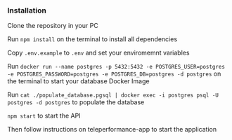 ### Installation

Clone the repository in your PC

Run `npm install` on the terminal to install all dependencies

Copy `.env.example` to `.env` and set your enviromemnt variables

Run `docker run --name postgres -p 5432:5432 -e POSTGRES_USER=postgres -e POSTGRES_PASSWORD=postgres -e POSTGRES_DB=postgres -d postgres` on the terminal to start your database Docker Image

Run `cat ./populate_database.pgsql | docker exec -i postgres psql -U postgres -d postgres` to populate the database

`npm start` to start the API

Then follow instructions on teleperformance-app to start the application
